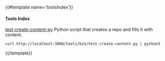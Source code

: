 {{#template name='toolsIndex'}}

#### Tools Index

[test-create-content-py](/tools/bin/test-create-content-py) Python script that
creates a repo and fills it with content.

    curl http://localhost:3000/tools/bin/test-create-content-py | python3

{{/template}}

